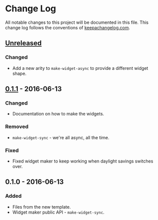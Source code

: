 # Change Log
All notable changes to this project will be documented in this file. This change log follows the conventions of [keepachangelog.com](http://keepachangelog.com/).

## [Unreleased]
### Changed
- Add a new arity to `make-widget-async` to provide a different widget shape.

## [0.1.1] - 2016-06-13
### Changed
- Documentation on how to make the widgets.

### Removed
- `make-widget-sync` - we're all async, all the time.

### Fixed
- Fixed widget maker to keep working when daylight savings switches over.

## 0.1.0 - 2016-06-13
### Added
- Files from the new template.
- Widget maker public API - `make-widget-sync`.

[Unreleased]: https://github.com/your-name/storm-trident-kafka-redis/compare/0.1.1...HEAD
[0.1.1]: https://github.com/your-name/storm-trident-kafka-redis/compare/0.1.0...0.1.1
